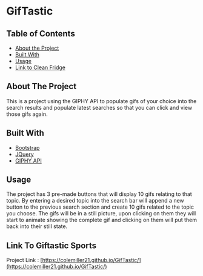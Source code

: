 # GifTastic

## Table of Contents

* [About the Project](#about-the-project)
* [Built With](#built-with)
* [Usage](#usage)
* [Link to Clean Fridge](#link-to-clean-fridge)

## About The Project

This is a project using the GIPHY API to populate gifs of your choice into the search results and populate latest searches so that you can click and view those gifs again. 


## Built With

* [Bootstrap](https://getbootstrap.com)
* [JQuery](https://jquery.com)
* [GIPHY API](https://developers.giphy.com/?gclid=Cj0KCQiAtf_tBRDtARIsAIbAKe1429lUUMk2ouCJxTyk_OtRTEJVWuTPx6SfpQ8xPDj0-hKni07xUFoaAupfEALw_wcB)


## Usage

The project has 3 pre-made buttons that will display 10 gifs relating to that topic. By entering a desired topic into the search bar will append a new button to the previous search section and create 10 gifs related to the topic you choose. The gifs will be in a still picture, upon clicking on them they will start to animate showing the complete gif and clicking on them will put them back into their still state. 



## Link To Giftastic Sports

Project Link : [https://colemiller21.github.io/GifTastic/](https://colemiller21.github.io/GifTastic/)